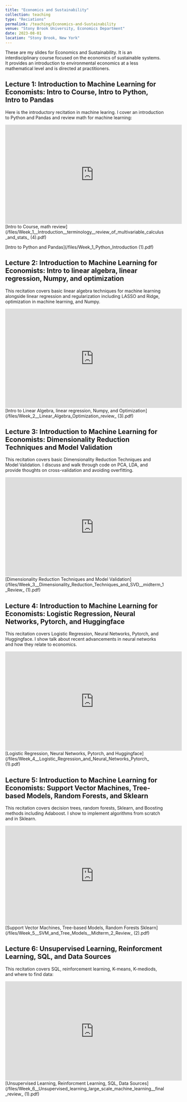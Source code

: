 ```yaml
---
title: "Economics and Sustainability"
collection: teaching
type: "Reciations"
permalink: /teaching/Economics-and-Sustainability
venue: "Stony Brook University, Economics Department"
date: 2023-08-01
location: "Stony Brook, New York"
---
```


These are my slides for Economics and Sustainability. It is an interdisciplinary course focused on the economics of sustainable systems. It provides an introduction to environmental economics at a less mathematical level and is directed at practitioners.

## Lecture 1: Introduction to Machine Learning for Economists: Intro to Course, Intro to Python, Intro to Pandas

Here is the introductory recitation in machine learing. I cover an introduction to Python and Pandas and review math for machine learning:

<iframe width="560" height="315" src="https://www.youtube.com/embed/ehJe_t9WGl0?si=xb-h3FxNdtQmwvAr" title="YouTube video player" frameborder="0" allow="accelerometer; autoplay; clipboard-write; encrypted-media; gyroscope; picture-in-picture; web-share" referrerpolicy="strict-origin-when-cross-origin" allowfullscreen></iframe>
[Intro to Course, math review](/files/Week_1__Introduction__terminology__review_of_multivariable_calculus_and_stats_ (4).pdf)

[Intro to Python and Pandas](/files/Week_1_Python_Introduction (1).pdf)

## Lecture 2: Introduction to Machine Learning for Economists: Intro to linear algebra, linear regression, Numpy, and optimization

This recitation covers basic linear algebra techniques for machine learning alongside linear regression and regularization including LASSO and Ridge, optimization in machine learning, and Numpy.

<iframe width="560" height="315" src="https://www.youtube.com/embed/DuzaQa2PdYw?si=mR2pUJIbH3Dfoxzo" title="YouTube video player" frameborder="0" allow="accelerometer; autoplay; clipboard-write; encrypted-media; gyroscope; picture-in-picture; web-share" referrerpolicy="strict-origin-when-cross-origin" allowfullscreen></iframe>
[Intro to Linear Algebra, linear regression, Numpy, and Optimization](/files/Week_2__Linear_Algebra_Optimization_review_ (3).pdf)

## Lecture 3: Introduction to Machine Learning for Economists: Dimensionality Reduction Techniques and Model Validation
This recitation covers basic Dimensionality Reduction Techniques and Model Validation. I discuss and walk through code on PCA, LDA, and provide thoughts on cross-validation and avoiding overfitting.

<iframe width="560" height="315" src="https://www.youtube.com/embed/tJw27akp238?si=16ty_TYYSSun_JG9" title="YouTube video player" frameborder="0" allow="accelerometer; autoplay; clipboard-write; encrypted-media; gyroscope; picture-in-picture; web-share" referrerpolicy="strict-origin-when-cross-origin" allowfullscreen></iframe>
[Dimensionality Reduction Techniques and Model Validation](/files/Week_3__Dimensionality_Reduction_Techniques_and_SVD__midterm_1_Review_ (1).pdf)

## Lecture 4: Introduction to Machine Learning for Economists: Logistic Regression, Neural Networks, Pytorch, and Huggingface

This recitation covers Logistic Regression, Neural Networks, Pytorch, and Huggingface. I show talk about recent advancements in neural networks and how they relate to economics.

<iframe width="560" height="315" src="https://www.youtube.com/embed/ZduEKZd4aSY?si=KmEFlCouK69pyo20" title="YouTube video player" frameborder="0" allow="accelerometer; autoplay; clipboard-write; encrypted-media; gyroscope; picture-in-picture; web-share" referrerpolicy="strict-origin-when-cross-origin" allowfullscreen></iframe>
[Logistic Regression, Neural Networks, Pytorch, and Huggingface](/files/Week_4__Logistic_Regression_and_Neural_Networks_Pytorch_ (1).pdf)

## Lecture 5: Introduction to Machine Learning for Economists: Support Vector Machines, Tree-based Models, Random Forests, and Sklearn

This recitation covers decision trees, random forests, Sklearn, and Boosting methods including Adaboost. I show to implement algorithms from scratch and in Sklearn.

<iframe width="560" height="315" src="https://www.youtube.com/embed/UJy2-pnLBzA?si=IfCcSp-U7-kyjQ2p" title="YouTube video player" frameborder="0" allow="accelerometer; autoplay; clipboard-write; encrypted-media; gyroscope; picture-in-picture; web-share" referrerpolicy="strict-origin-when-cross-origin" allowfullscreen></iframe>
[Support Vector Machines, Tree-based Models, Random Forests Sklearn](/files/Week_5__SVM_and_Tree_Models__Midterm_2_Review_ (2).pdf)

## Lecture 6: Unsupervised Learning, Reinforcment Learning, SQL, and Data Sources
This recitation covers SQL, reinforcement learning, K-means, K-mediods, and where to find data:

<iframe width="560" height="315" src="https://www.youtube.com/embed/6iuXekcWJuU?si=Ib_d0gqGqkwHZ8oS" title="YouTube video player" frameborder="0" allow="accelerometer; autoplay; clipboard-write; encrypted-media; gyroscope; picture-in-picture; web-share" referrerpolicy="strict-origin-when-cross-origin" allowfullscreen></iframe>
[Unsupervised Learning, Reinforcment Learning, SQL, Data Sources](/files/Week_6__Unsupervised_learning_large_scale_machine_learning__final_review_ (1).pdf)
